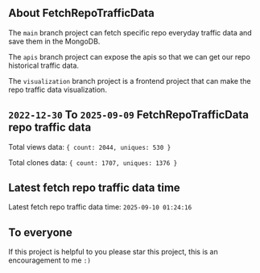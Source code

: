 ## About FetchRepoTrafficData

The `main` branch project can fetch specific repo everyday traffic data and save them in the MongoDB.

The `apis` branch project can expose the apis so that we can get our repo historical traffic data.

The `visualization` branch project is a frontend project that can make the repo traffic data visualization.

## `2022-12-30` To `2025-09-09` FetchRepoTrafficData repo traffic data

Total views data: `{ count: 2044, uniques: 530 }`

Total clones data: `{ count: 1707, uniques: 1376 }`

## Latest fetch repo traffic data time

Latest fetch repo traffic data time: `2025-09-10 01:24:16`

## To everyone

If this project is helpful to you please star this project, this is an encouragement to me `:)`



